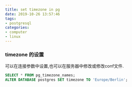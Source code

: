```yaml
---
title: set timezone in pg
date: 2019-10-26 13:57:46
tags:
- postgresql
categories: 
- computer
- linux
---
```


### timezone 的设置
可以在连接参数中设置,也可以在服务器中修改或修改conf文件.

```sql
SELECT * FROM pg_timezone_names;
ALTER DATABASE postgres SET timezone TO 'Europe/Berlin';
```
